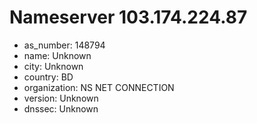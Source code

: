 # Nameserver 103.174.224.87

* as_number: 148794
* name: Unknown
* city: Unknown
* country: BD
* organization: NS NET CONNECTION
* version: Unknown
* dnssec: Unknown
